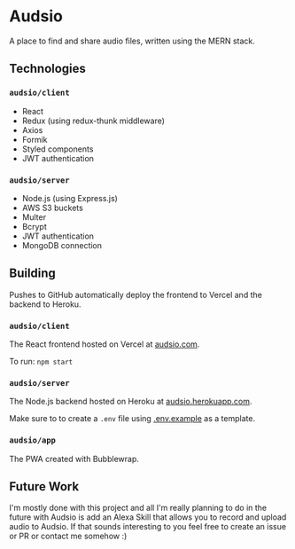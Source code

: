 # Audsio
A place to find and share audio files, written using the MERN stack.

## Technologies

### `audsio/client`

- React
- Redux (using redux-thunk middleware)
- Axios
- Formik
- Styled components
- JWT authentication

### `audsio/server`

- Node.js (using Express.js)
- AWS S3 buckets
- Multer
- Bcrypt
- JWT authentication
- MongoDB connection


## Building

Pushes to GitHub automatically deploy the frontend to Vercel and the backend to Heroku.

### `audsio/client`

The React frontend hosted on Vercel at [audsio.com](https://www.audsio.com).

To run: `npm start`

### `audsio/server`

The Node.js backend hosted on Heroku at [audsio.herokuapp.com](https://audsio.herokuapp.com/).

Make sure to to create a `.env` file using [.env.example](server/.env.example) as a template.

### `audsio/app`

The PWA created with Bubblewrap.

## Future Work

I'm mostly done with this project and all I'm really planning to do in the future with Audsio is add an Alexa Skill that allows you to record and upload audio to Audsio. If that sounds interesting to you feel free to create an issue or PR or contact me somehow :)
